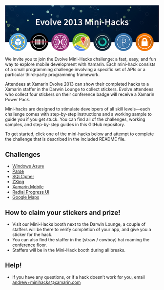![Evolve 2013 Mini-Hacks](header.png)

We invite you to join the Evolve Mini-Hacks challenge: a fast, easy, and fun way to explore mobile development with Xamarin. Each mini-hack consists of a small programming challenge involving a specific set of APIs or a particular third-party programming framework. 

Attendees at Xamarin Evolve 2013 can show their completed hacks to a Xamarin staffer in the Darwin Lounge to collect stickers. Evolve attendees who collect four stickers on their conference badge will receive a Xamarin Power Pack.

Mini-hacks are designed to stimulate developers of all skill levels—each challenge comes with step-by-step instructions and a working sample to guide you if you get stuck. You can find all of the challenges, working samples, and step-by-step guides in this GitHub repository.

To get started, click one of the mini-hacks below and attempt  to complete the challenge that is described in the included README file.

## Challenges

* [Windows Azure](https://github.com/xamarin/mini-hacks/tree/master/WindowsAzure)
* [Parse](https://github.com/xamarin/mini-hacks/tree/master/Parse)
* [SQLCipher](https://github.com/xamarin/mini-hacks/tree/master/SQLCipher)
* [ZXing](https://github.com/xamarin/mini-hacks/tree/master/QRScanner)
* [Xamarin.Mobile](https://github.com/xamarin/mini-hacks/tree/master/XamarinMobile)
* [Radial Progress UI](https://github.com/xamarin/mini-hacks/tree/master/RadialProgress)
* [Google Maps](https://github.com/xamarin/GoogleMaps)

## How to claim your stickers and prize!
* Visit our Mini-Hacks booth next to the Darwin Lounge, a couple of staffers will be there to verify completion of your app, and give you a sticker for the hack.
* You can also find the staffer in the [straw / cowboy] hat roaming the conference floor. 
* Staffers will be in the Mini-Hack booth during all breaks. 

## Help!
* If you have any questions, or if a hack doesn’t work for you, email andrew+minihacks@xamarin.com 


